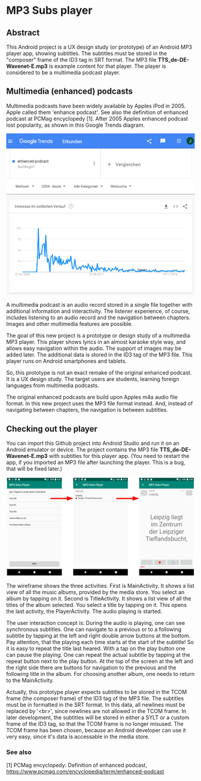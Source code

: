 # MP3 Subs player

## Abstract
This Android project is a UX design study (or prototype) of an Android MP3 player app, showing subtitles. The subtitles must be stored in the "composer" frame of the ID3 tag in SRT format. The MP3 file __TTS_de-DE-Wavenet-E.mp3__ is example content for that player. The player is considered to be a multimedia podcast player.

## Multimedia (enhanced) podcasts
Multimedia podcasts have been widely available by Apples iPod in 2005. Apple called them 'enhance podcast'. See also the definition of enhanced podcast at PCMag encyclopedy [1]. After 2005 Apples enhanced podcast lost popularity, as shown in this Google Trends diagram. 

![Google Treds of enhanced podcast](enhanced_podcast_trends.png)

A multimedia podcast is an audio record stored in a single file together with additional information and interactivity. The listener experience, of course, includes listening to an audio record and the navigation between chapters. Images and other multimedia features are possible. 

The goal of this new project is a prototype or design study of a multimedia MP3 player. This player shows lyrics in an almost karaoke style way, and allows easy navigation within the audio. The support of images may be added later. The additional data is stored in the ID3 tag of the MP3 file. This player runs on Android smartphones and tablets. 

So, this prototype is not an exact remake of the original enhanced podcast. It is a UX design study. The target users are students, learning foreign languages from multimedia podcasts.

The original enhanced podcasts are build upon Apples m4a audio file format. In this new project uses the MP3 file format instead. And, instead of navigating between chapters, the navigation is between subtitles.

## Checking out the player
You can import this Github project into Android Studio and run it on an Android emulator or device. The project contains the MP3 file __TTS_de-DE-Wavenet-E.mp3__ with subtitles for this player app. (You need to restart the app, if you imported an MP3 file after launching the player. This is a bug, that will be fixed later.)

![wireframe](wireframe.png)

The wireframe shows the three activities. First is MainActivity. It shows a list view of all the music albums, provided by the media store. You select an album by tapping on it. Second is TitleActivity. It shows a list view of all the titles of the album selected. You select a title by tapping on it. This opens the last activity, the PlayerActivity. The audio playing is started. 

The user interaction concept is: During the audio is playing, one can see synchronous subtitles. One can navigate to a previous or to a following subtitle by tapping at the left and right double arrow buttons at the bottom. Pay attention, that the playing each time starts at the start of the subtitle! So it is easy to repeat the title last heared. With a tap on the play button one can pause the playing. One can repeat the actual subtitle by tapping at the repeat button next to the play button. At the top of the screen at the left and the right side there are buttons for navigation to the previous and the following title in the album. For choosing another album, one needs to return to the MainActivity.

Actually, this prototype player expects subtitles to be stored in the TCOM frame (the composer frame) of the ID3 tag of the MP3 file. The subtitles must be in formatted in the SRT format. In this data, all newlines must be replaced by '&lt;br&gt;', since newlines are not allowed in the TCOM frame. In later development, the subtitles will be stored in either a SYLT or a custom frame of the ID3 tag, so that the TCOM frame is no longer misused. The TCOM frame has been chosen, because an Android developer can use it very easy, since it's data is accessable in the media store.

### See also

[1]	PCMag encyclopedy: Definition of enhanced podcast,
https://www.pcmag.com/encyclopedia/term/enhanced-podcast 


